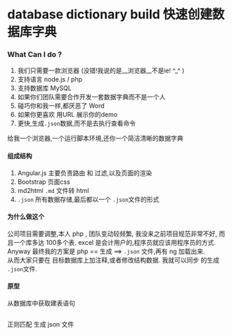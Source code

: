 # database dictionary build 快速创建数据库字典

### What Can I do ?

1. 我们只需要一款浏览器 (没错!我说的是__浏览器__不是ie! ^_^ )
2. 支持语言 node.js / php 
3. 支持数据库 MySQL
4. 如果你们团队需要合作开发一套数据字典而不是一个人
5. 碰巧你和我一样,都厌恶了 Word
6. 如果你更喜欢 用URL 展示你的demo
7. 更快,生成`.json`数据,而不是去执行查看命令

给我一个浏览器,一个运行脚本环境,还你一个简洁清晰的数据字典

#### 组成结构

1. Angular.js 主要负责路由 和 过滤,以及页面的渲染
2. Bootstrap 页面css
3. md2html `.md` 文件转 html
4. `.json` 所有数据存储,最后都以一个 `.json`文件的形式


#### 为什么做这个

公司项目需要调整,本人 php , 团队变动较频繁, 我没来之前项目规范非常不好, 而且一个库多达 100多个表.
excel 是会计用户的,程序员就应该用程序员的方式.  
Anyway 最终我的方案是 php == 生成 ==> `.json` 文件,再有 ng 加载出来.  
从而大家只要在 目标数据库上加注释,或者修改结构数据. 我就可以同步 的生成 `.json`文件.  


#### 原型

从数据库中获取建表语句
```

```

正则匹配 生成 json 文件
```
```